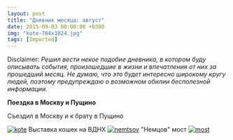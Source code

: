 ```yaml
---
layout: post
title: "Дневник месяца: август"
date: 2015-09-03 00:00:00 +0300
img: "kote-764x1024.jpg"
tags: [Imported]
---
```


Disclaimer:
_Решил вести некое подобие дневника, в котором буду описывать события, произошедшие в жизни и впечатления от них за прошедший месяц. Не думаю, что это будет интересно широкому кругу людей, поэтому предупреждаю о возможном обилии бесполезной информации._

**Поездка в Москву и Пущино**

Съездил в Москву и к брату в Пущино

[![kote](/blog/assetskote-764x1024.jpg)](https://vlaim.s3.amazonaws.com/uploads/2015/09/kote.jpg) Выставка кошек на ВДНХ [![nemtsov](/blog/assetsnemtsov-1024x764.jpg)](https://vlaim.s3.amazonaws.com/uploads/2015/09/nemtsov.jpg) "Немцов" мост [![most](/blog/assetsmost-1024x764.jpg)](https://vlaim.s3.amazonaws.com/uploads/2015/09/most.jpg)